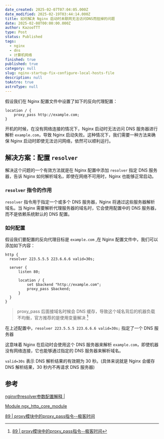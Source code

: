 ```yaml
---
date_created: 2025-02-07T07:04:05.000Z
date_modified: 2025-02-19T03:44:14.000Z
title: 如何解决 Nginx 启动时未联网无法访问DNS而挂掉的问题
date: 2025-02-08T00:00:00.000Z
author: KazooTTT
type: Post
status: Published
tags:
  - nginx
  - dns
  - 计算机网络
finished: true
published: true
category: null
slug: nginx-startup-fix-configure-local-hosts-file
description: null
toAstro: true
astroType: null
---
```


假设我们在 Nginx 配置文件中设置了如下的反向代理配置：

```nginx
location / {
    proxy_pass http://example.com;
}
```

开机的时候，在没有网络连接的情况下，Nginx 启动时无法访问 DNS 服务器进行解析 `example.com`，导致 Nginx 启动失败。这种情况下，我们需要一种方法来确保 Nginx 启动时即使无法访问网络，依然可以顺利运行。

## 解决方案：配置 `resolver`

解决这个问题的一个有效方法就是在 Nginx 配置中添加 `resolver` 指定 DNS 服务器，告诉 Nginx 如何解析域名，即使在网络不可用时，Nginx 也能够正常启动。

### `resolver` 指令的作用

`resolver` 指令用于指定一个或多个 DNS 服务器，Nginx 将通过这些服务器解析域名。当 Nginx 需要解析代理服务器的域名时，它会使用配置中的 DNS 服务器，而不是依赖系统默认的 DNS 配置。

### 如何配置

假设我们要配置的反向代理目标是 `example.com` ,在 Nginx 配置文件中，我们可以添加如下内容：

```nginx
http {
  resolver 223.5.5.5 223.6.6.6 valid=30s;

  server {
      listen 80;

      location / {
          set $backend "http://example.com";
          proxy_pass $backend;
      }
  }
}
```

> proxy_pass 后面接域名时候会 DNS 缓存，导致这个域名背后的机器负载不均衡，官方推荐的是使用变量解决 [^1]

在上述配置中，`resolver 223.5.5.5 223.6.6.6 valid=30s;` 指定了一个 DNS 服务器

这意味着 Nginx 在启动时会使用这个 DNS 服务器来解析 `example.com`，即使机器没有网络连接，它也能够通过指定的 DNS 服务器来解析域名。

`valid=30s` 表示 DNS 解析结果的有效期为 30 秒。(具体来说就是 Nginx 会缓存 DNS 解析结果，30 秒内不再请求 DNS 服务器)

## 参考

[nginx中resolver参数配置解释 \|](<https://www.rootop.org/pages/4307.html>)

[Module ngx\_http\_core\_module](<https://nginx.org/en/docs/http/ngx_http_core_module.html#resolver>)

 [89 \| proxy模块中的proxy\_pass指令--极客时间](<https://time.geekbang.org/course/detail/138-75140>)

[^1]: [89 \| proxy模块中的proxy\_pass指令--极客时间](<https://time.geekbang.org/course/detail/138-75140>)
